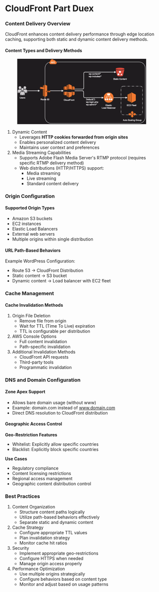 # CloudFront Part Duex

### Content Delivery Overview

CloudFront enhances content delivery performance through edge location caching, supporting both static and dynamic content delivery methods.

#### Content Types and Delivery Methods



<figure><img src="../../../../.gitbook/assets/image (30).png" alt=""><figcaption></figcaption></figure>

1. Dynamic Content
   * Leverages **HTTP cookies forwarded from origin sites**
   * Enables personalized content delivery
   * Maintains user context and preferences
2. Media Streaming Capabilities
   * Supports Adobe Flash Media Server's RTMP protocol (requires specific RTMP delivery method)
   * Web distributions (HTTP/HTTPS) support:
     * Media streaming
     * Live streaming
     * Standard content delivery

### Origin Configuration

#### Supported Origin Types

* Amazon S3 buckets
* EC2 instances
* Elastic Load Balancers
* External web servers
* Multiple origins within single distribution

#### URL Path-Based Behaviors

Example WordPress Configuration:

* Route 53 → CloudFront Distribution
* Static content → S3 bucket
* Dynamic content → Load balancer with EC2 fleet

### Cache Management

#### Cache Invalidation Methods

1. Origin File Deletion
   * Remove file from origin
   * Wait for TTL (Time To Live) expiration
   * TTL is configurable per distribution
2. AWS Console Options
   * Full content invalidation
   * Path-specific invalidation
3. Additional Invalidation Methods
   * CloudFront API requests
   * Third-party tools
   * Programmatic invalidation

### DNS and Domain Configuration

#### Zone Apex Support

* Allows bare domain usage (without www)
* Example: domain.com instead of www.domain.com
* Direct DNS resolution to CloudFront distribution

#### Geographic Access Control

**Geo-Restriction Features**

* Whitelist: Explicitly allow specific countries
* Blacklist: Explicitly block specific countries

**Use Cases**

* Regulatory compliance
* Content licensing restrictions
* Regional access management
* Geographic content distribution control

### Best Practices

1. Content Organization
   * Structure content paths logically
   * Utilize path-based behaviors effectively
   * Separate static and dynamic content
2. Cache Strategy
   * Configure appropriate TTL values
   * Plan invalidation strategy
   * Monitor cache hit ratios
3. Security
   * Implement appropriate geo-restrictions
   * Configure HTTPS when needed
   * Manage origin access properly
4. Performance Optimization
   * Use multiple origins strategically
   * Configure behaviors based on content type
   * Monitor and adjust based on usage patterns
